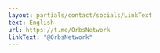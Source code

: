 ```yaml
---
layout: partials/contact/socials/LinkText
text: English -
url: https://t.me/OrbsNetwork
linkText: "@OrbsNetwork"
---
```

